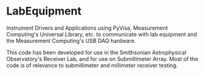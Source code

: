 # LabEquipment
Instrument Drivers and Applications using PyVisa, Measurement Computing's Universal Library, etc. to communicate with lab equipment and the Measurement Computing's USB DAQ hardware.

This code has been developed for use in the Smithsonian Astrophysical Observatory's Receiver Lab, and for use on Submillimeter Array.  Most of the code is of relevance to submillimeter and millimeter receiver testing.
